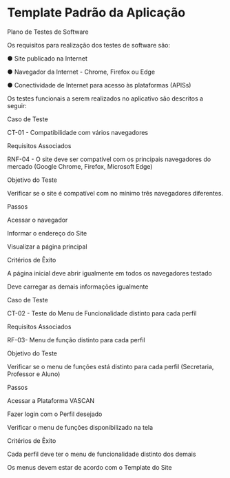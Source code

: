 # Template Padrão da Aplicação

Plano de Testes de Software 

 

Os requisitos para realização dos testes de software são: 

 

●	Site publicado na Internet 

● 	Navegador da Internet - Chrome, Firefox ou Edge 

● 	Conectividade de Internet para acesso às plataformas (APISs) 

 

Os testes funcionais a serem realizados no aplicativo são descritos a seguir: 

 

Caso de Teste 

CT-01 - Compatibilidade com vários navegadores 

Requisitos Associados 

RNF-04 - O site deve ser compatível com os principais navegadores do mercado (Google Chrome, Firefox, Microsoft Edge) 

Objetivo do Teste 

Verificar se o site é compatível com no mínimo três navegadores diferentes. 

Passos  

Acessar o navegador 

Informar o endereço do Site 

Visualizar a página principal 

Critérios de Êxito 

A página inicial deve abrir igualmente em todos os navegadores testado 

Deve carregar as demais informações igualmente 

 

Caso de Teste 

CT-02 - Teste do Menu de Funcionalidade distinto para cada perfil 

Requisitos Associados 

RF-03- Menu de função distinto para cada perfil  

Objetivo do Teste 

Verificar se o menu de funções está distinto para cada perfil (Secretaria, Professor e Aluno) 

Passos  

Acessar a Plataforma VASCAN 

Fazer login com o Perfil desejado 

Verificar o menu de funções disponibilizado na tela 

Critérios de Êxito 

Cada perfil deve ter o menu de funcionalidade distinto dos demais 

Os menus devem estar de acordo com o Template do Site 

 
